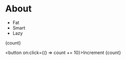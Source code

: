 <script>
    import Box from "./Box.svelte"
    let count = 10;
</script>

<h1 class="title">About</h1>

- Fat
- Smart
- Lazy


<Box />
{count}

<button on:click={() => count += 10}>Increment {count}</button>
